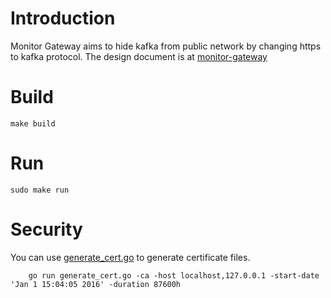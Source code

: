 # Introduction
Monitor Gateway aims to hide kafka from public network by changing https to kafka protocol.
The design document is at [monitor-gateway](https://github.com/hexdecteam/easestack-monitor/blob/master/design/gateway/monitor-gateway.md)

# Build

```shell
make build
```

# Run
```shell
sudo make run
```

# Security
You can use [generate_cert.go](https://golang.org/src/crypto/tls/generate_cert.go) to generate certificate files.

```shell
    go run generate_cert.go -ca -host localhost,127.0.0.1 -start-date 'Jan 1 15:04:05 2016' -duration 87600h
```
